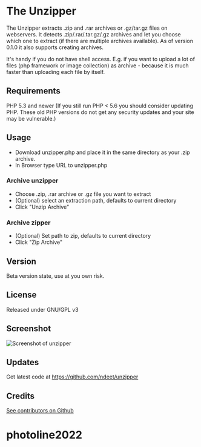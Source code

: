 # The Unzipper

The Unzipper extracts .zip and .rar archives or .gz/tar.gz files on webservers. It detects .zip/.rar/.tar.gz/.gz archives and let you choose which one to extract (if there are multiple archives available).
As of version 0.1.0 it also supports creating archives.

It's handy if you do not have shell access. E.g. if you want to upload a lot of files (php framework or image collection) as archive - because it is much faster than uploading each file by itself.


## Requirements    
PHP 5.3 and newer
(If you still run PHP < 5.6 you should consider updating PHP. These old PHP versions do not get any security updates and your site may be vulnerable.)


## Usage
* Download unzipper.php and place it in the same directory as your .zip archive.
* In Browser type URL to unzipper.php

### Archive unzipper
* Choose .zip, .rar archive or .gz file you want to extract
* (Optional) select an extraction path, defaults to current directory
* Click "Unzip Archive"

### Archive zipper
* (Optional) Set path to zip, defaults to current directory
* Click "Zip Archive"

## Version
Beta version state, use at you own risk.


## License
Released under GNU/GPL v3


## Screenshot   
![Screenshot of unzipper](https://cloud.githubusercontent.com/assets/1136761/17080297/1bccbd60-512a-11e6-89cb-c6c112270154.png)


## Updates    
Get latest code at https://github.com/ndeet/unzipper


## Credits   
[See contributors on Github](https://github.com/ndeet/unzipper/graphs/contributors)  
# photoline2022
